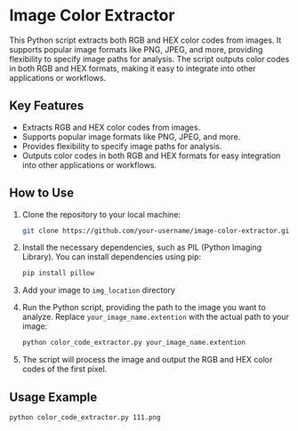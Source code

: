 # Image Color Extractor

This Python script extracts both RGB and HEX color codes from images. It supports popular image formats like PNG, JPEG, and more, providing flexibility to specify image paths for analysis. The script outputs color codes in both RGB and HEX formats, making it easy to integrate into other applications or workflows.

## Key Features

- Extracts RGB and HEX color codes from images.
- Supports popular image formats like PNG, JPEG, and more.
- Provides flexibility to specify image paths for analysis.
- Outputs color codes in both RGB and HEX formats for easy integration into other applications or workflows.

## How to Use

1. Clone the repository to your local machine:

    ```bash
    git clone https://github.com/your-username/image-color-extractor.git
    ```

2. Install the necessary dependencies, such as PIL (Python Imaging Library). You can install dependencies using pip:

    ```bash
    pip install pillow
    ```
3. Add your image to `img_location` directory 

4. Run the Python script, providing the path to the image you want to analyze. Replace `your_image_name.extention` with the actual path to your image:

    ```bash
    python color_code_extractor.py your_image_name.extention
    ```

5. The script will process the image and output the RGB and HEX color codes of the first pixel.

## Usage Example

```bash
python color_code_extractor.py 111.png
